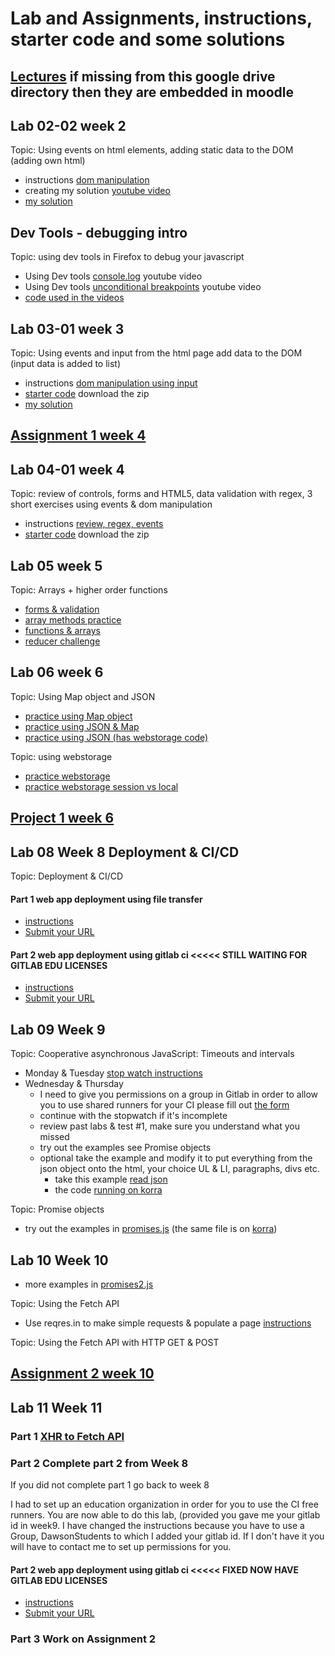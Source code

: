 # Lab and Assignments, instructions, starter code and some solutions
## [Lectures](https://drive.google.com/drive/folders/1er1KiJdRnLZ_2GJj71CVjfboOc_KSQMo?usp=sharing) if missing from this google drive directory then they are embedded in moodle
## Lab 02-02 week 2
Topic: Using events on html elements, adding static data to the DOM (adding own html)
* instructions [dom manipulation](https://docs.google.com/document/d/11VvaeNgBTzpH6L2-6x9t-b6qU-tX_Arg-y2q_87q4z8/edit?usp=sharing)
* creating my solution [youtube video](https://youtu.be/wro6au7rCAc)
* [my solution](02-dom-manip) 
## Dev Tools - debugging intro
Topic:  using dev tools in Firefox to debug your javascript
* Using Dev tools [console.log](https://youtu.be/7IkyZPqz5So) youtube video
* Using Dev tools [unconditional breakpoints](https://youtu.be/rKoikscDQrk) youtube video
* [code used in the videos](DevTools1) 
## Lab 03-01 week 3
Topic: Using events and input from the html page add data to the DOM (input data is added to  list)
* instructions [dom manipulation using input](https://docs.google.com/document/d/1Svposj8k9F03sWpy-vxI0-WV1sT8tGvYsS_0LO6hjZg/edit?usp=sharing)
* [starter code](03-dom-manip-input)  download the zip
* [my solution](03-dom-manip-input)  

## [Assignment 1 week 4](04-assignment1)
## Lab 04-01 week 4
Topic:  review of controls, forms and HTML5, data validation with regex, 3 short exercises using events & dom manipulation
* instructions [review, regex, events](https://docs.google.com/document/d/1M9FAfH_fWH0d3HYeCTKR6txGz8t-ydnW77_K4_GwoHk/edit?usp=sharing)
* [starter code](04-review-regex-events)  download the zip
## Lab 05  week 5
Topic: Arrays + higher order functions
* [forms & validation](05-forms-validation)
* [array methods practice](05-array-methods-practice.md)
* [functions & arrays](05-functions-arrays)
* [reducer challenge](05-reducer-challenge)
## Lab 06 week 6
Topic: Using Map object and JSON  
* [practice using Map object](06-using-Map)
* [practice using JSON & Map](06-JSON-Map)
* [practice using JSON (has webstorage code) ](06-JSON-modify-code)

Topic: using webstorage
* [practice webstorage](06-webstorage-save-colour)
* [practice webstorage session vs local](06-webstorage-session-local)
## [Project 1 week 6](06-project1)
## Lab 08 Week 8 Deployment & CI/CD
Topic:  Deployment & CI/CD
#### Part 1 web app deployment using file transfer 
* [instructions](https://docs.google.com/document/d/1LPolSjhEhRri53bvZcTIEw98YJ8qbQIqZhDwA9vNOLI/edit?usp=sharing)
* [Submit your URL](https://forms.gle/y1pQpv85RWe9D4S86)
#### Part 2 web app deployment using gitlab ci  <<<<< STILL WAITING FOR GITLAB EDU LICENSES
* [instructions](https://docs.google.com/document/d/1QpEPWHF3r3fBblk9_bXlP4rSk_MuWtrEYFZ08S1RJIk/edit?usp=sharing)
* [Submit your URL](https://forms.gle/y1pQpv85RWe9D4S86)
## Lab 09 Week 9 
Topic: Cooperative asynchronous JavaScript: Timeouts and intervals
* Monday & Tuesday [stop watch instructions](09-coop-async)
* Wednesday & Thursday   
  * I need to give you permissions on a group in Gitlab in order to allow you to use shared runners for your CI please fill out [the form](https://forms.gle/C8r2fKE6VPteikRV8)
  * continue with the stopwatch if it's incomplete
  * review past labs & test #1, make sure you understand what you missed
  * try out the examples see Promise objects
  * optional take the example and modify it to put everything from the json object onto the html, your choice UL & LI, paragraphs, divs etc.
     * take this example [read json](09-promises/read-json)
     * the code [running on korra](https://korra.dawsoncollege.qc.ca/~tricia/js/09-promises/read-json/)
 
Topic: Promise objects
  * try out the examples in [promises.js](09-promises/promises.js) (the same file is on [korra](https://korra.dawsoncollege.qc.ca/~tricia/js/09-promises/))
## Lab 10 Week 10
* more examples in [promises2.js](09-promises/promises2.js)

Topic: Using the Fetch API 
  * Use reqres.in to make simple requests & populate a page [instructions](09-fetchapi)

Topic: Using the Fetch API with HTTP GET & POST
## [Assignment 2 week 10](10-assignment2)
## Lab 11 Week 11
### Part 1 [XHR to Fetch API](09-xhr)
### Part 2 Complete part 2 from Week 8
If you did not complete part 1 go back to week 8

I had to set up an education organization in order for you to use the CI free runners.   You are now able to do this lab, (provided you gave me your gitlab id in week9. 
I have changed the instructions because you have to use a Group, DawsonStudents to which I added your gitlab id.   If I don't have it you will have to contact me to set up permissions for you. 
#### Part 2 web app deployment using gitlab ci  <<<<< FIXED NOW HAVE GITLAB EDU LICENSES
* [instructions](https://docs.google.com/document/d/1X8bBhUSgR_vglxJknHmm8bB4Qcik0j-_SzhEOC7w4yI/edit?usp=sharing)
* [Submit your URL](https://forms.gle/y1pQpv85RWe9D4S86)
### Part 3 Work on Assignment 2
